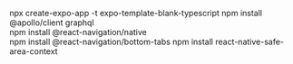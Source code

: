 npx create-expo-app -t expo-template-blank-typescript
npm install @apollo/client graphql       
npm install @react-navigation/native   
npm install @react-navigation/bottom-tabs
npm install react-native-safe-area-context
